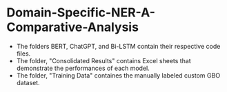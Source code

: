 ﻿# Domain-Specific-NER-A-Comparative-Analysis
 - The folders BERT, ChatGPT, and Bi-LSTM contain their respective code files.
 - The folder, "Consolidated Results" contains Excel sheets that demonstrate the performances of each model.
 - The folder, "Training Data" containes the manually labeled custom GBO dataset.
